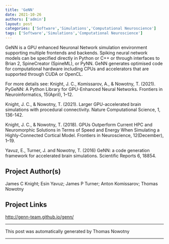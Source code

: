 ```yaml
---
title: 'GeNN'
date: 2021-10-26
authors: ['admin']
layout: post
categories: ['Software','Simulations','Computational Neuroscience']
tags: ['Software','Simulations','Computational Neuroscience']
---
```

GeNN is a GPU enhanced Neuronal Network simulation environment supporting multiple frontends and backends. Spiking neural network models can be specified directly in Python or C++ or through interfaces to Brian 2, SpineCreator (SpineML), or PyNN. GeNN generates optimised code for computational hardware including CPUs and accelerators that are supported through CUDA or OpenCL.

For more details see:
Knight, J. C., Komissarov, A., & Nowotny, T. (2021). PyGeNN: A Python Library for GPU-Enhanced Neural Networks. Frontiers in Neuroinformatics, 15(April), 1–12.

Knight, J. C., & Nowotny, T. (2021). Larger GPU-accelerated brain simulations with procedural connectivity. Nature Computational Science, 1, 136-142.

Knight, J. C., & Nowotny, T. (2018). GPUs Outperform Current HPC and Neuromorphic Solutions in Terms of Speed and Energy When Simulating a Highly-Connected Cortical Model. Frontiers in Neuroscience, 12(December), 1–19.

Yavuz, E., Turner, J. and Nowotny, T. (2016) GeNN: a code generation framework for accelerated brain simulations. Scientific Reports 6, 18854.
## Project Author(s)
James C Knight; Esin Yavuz; James P Turner; Anton Komissarov; Thomas Nowotny
## Project Links
http://genn-team.github.io/genn/
***
This post was automatically generated by
Thomas Nowotny
***

